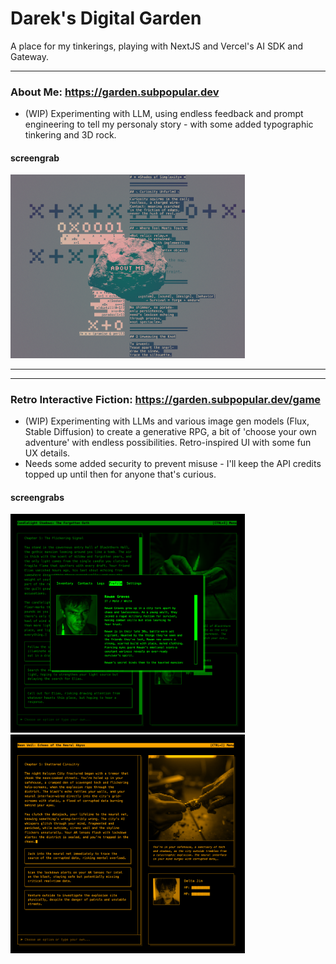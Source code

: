 # Darek's Digital Garden
A place for my tinkerings, playing with NextJS and Vercel's AI SDK and Gateway.

---

### About Me: https://garden.subpopular.dev
- (WIP) Experimenting with LLM, using endless feedback and prompt engineering to tell my personaly story - with some added typographic tinkering and 3D rock.

#### screengrab
<img src="public/rock-screencap.png" width="375" />

--- 

--- 

### Retro Interactive Fiction: https://garden.subpopular.dev/game
- (WIP) Experimenting with LLMs and various image gen models (Flux, Stable Diffusion) to create a generative RPG, a bit of 'choose your own adventure' with endless possibilities. Retro-inspired UI with some fun UX details.
- Needs some added security to prevent misuse - I'll keep the API credits topped up until then for anyone that's curious.

#### screengrabs
<img src="public/rpg-green.png" width="375"/><img src="public/rpg-orange.png" width="375"/>
